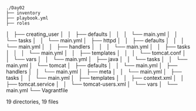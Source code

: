    ./Day02
    ├── inventory
    ├── playbook.yml
    ├── roles
│   ├── creating_user
│   │   ├── defaults
│   │   │   └── main.yml
│   │   └── tasks
│   │       └── main.yml
│   ├── httpd
│   │   ├── defaults
│   │   │   └── main.yml
│   │   ├── handlers
│   │   │   └── main.yml
│   │   ├── tasks
│   │   │   └── main.yml
│   │   ├── templates
│   │   │   └── tomcat.conf
│   │   └── vars
│   │       └── main.yml
│   ├── java
│   │   └── tasks
│   │       └── main.yml
│   └── tomcat
│       ├── defaults
│       │   └── main.yml
│       ├── handlers
│       │   └── main.yml
│       ├── meta
│       │   └── main.yml
│       ├── tasks
│       │   └── main.yml
│       ├── templates
│       │   ├── context.xml
│       │   ├── tomcat.service
│       │   └── tomcat-users.xml
│       └── vars
│           └── main.yml
└── Vagrantfile

19 directories, 19 files
